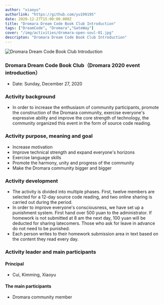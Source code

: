 ```yaml
---
author: "xiaoyu"
authorlink: "https://github.com/yu199195"
date: 2020-12-27T15:00:00.000Z
title: "Dromara Dream Code Book Club Introduction"	
tags: ["DreamCode", "Dromara","GateWay"]
cover: "/img/activities/dromara-open-soul-01.jpg"
descripton: "Dromara Dream Code Book Club Introduction"
---
```


![Dromara Dream Code Book Club Introduction](/img/soul/activite/soul-xmind.png)

### Dromara Dream Code Book Club（Dromara 2020 event introduction）

- Date: Sunday, December 27, 2020

### Activity background

- In order to increase the enthusiasm of community participants, promote the construction of the Dromara community, exercise everyone's expressive ability and improve the core strength of technology, the community organized this event in the form of source code reading.

### Activity purpose, meaning and goal
- Increase motivation
- Improve technical strength and expand everyone's horizons
- Exercise language skills
- Promote the harmony, unity and progress of the community
- Make the Dromara community bigger and bigger

### Activity development
- The activity is divided into multiple phases. First, twelve members are selected for a 12-day source code reading, and two online sharing is carried out during the period.
- In order to improve everyone's consciousness, we have set up a punishment system. First hand over 500 yuan to the administrator. If homework is not submitted at 8 am the next day, 100 yuan will be deducted for sharing latecomers. Those who ask for leave in advance do not need to be punished.
- Each person writes to their homework submission area in text based on the content they read every day.

### Activity leader and main participants

#### Principal
- Cui, Kimming, Xiaoyu 

#### The main participants
- Dromara community member
